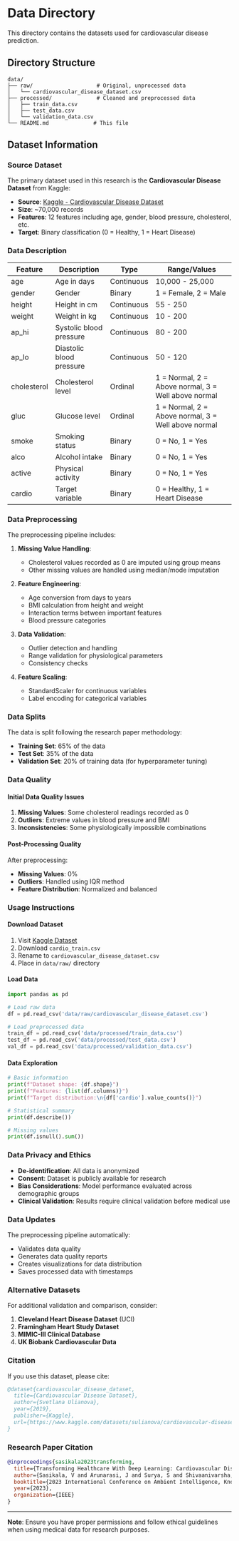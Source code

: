 # Data Directory

This directory contains the datasets used for cardiovascular disease prediction.

## Directory Structure

```
data/
├── raw/                    # Original, unprocessed data
│   └── cardiovascular_disease_dataset.csv
├── processed/              # Cleaned and preprocessed data
│   ├── train_data.csv
│   ├── test_data.csv
│   └── validation_data.csv
└── README.md              # This file
```

## Dataset Information

### Source Dataset

The primary dataset used in this research is the **Cardiovascular Disease Dataset** from Kaggle:

- **Source**: [Kaggle - Cardiovascular Disease Dataset](https://www.kaggle.com/datasets/sulianova/cardiovascular-disease-dataset)
- **Size**: ~70,000 records
- **Features**: 12 features including age, gender, blood pressure, cholesterol, etc.
- **Target**: Binary classification (0 = Healthy, 1 = Heart Disease)

### Data Description

| Feature | Description | Type | Range/Values |
|---------|-------------|------|--------------|
| age | Age in days | Continuous | 10,000 - 25,000 |
| gender | Gender | Binary | 1 = Female, 2 = Male |
| height | Height in cm | Continuous | 55 - 250 |
| weight | Weight in kg | Continuous | 10 - 200 |
| ap_hi | Systolic blood pressure | Continuous | 80 - 200 |
| ap_lo | Diastolic blood pressure | Continuous | 50 - 120 |
| cholesterol | Cholesterol level | Ordinal | 1 = Normal, 2 = Above normal, 3 = Well above normal |
| gluc | Glucose level | Ordinal | 1 = Normal, 2 = Above normal, 3 = Well above normal |
| smoke | Smoking status | Binary | 0 = No, 1 = Yes |
| alco | Alcohol intake | Binary | 0 = No, 1 = Yes |
| active | Physical activity | Binary | 0 = No, 1 = Yes |
| cardio | Target variable | Binary | 0 = Healthy, 1 = Heart Disease |

### Data Preprocessing

The preprocessing pipeline includes:

1. **Missing Value Handling**:
   - Cholesterol values recorded as 0 are imputed using group means
   - Other missing values are handled using median/mode imputation

2. **Feature Engineering**:
   - Age conversion from days to years
   - BMI calculation from height and weight
   - Interaction terms between important features
   - Blood pressure categories

3. **Data Validation**:
   - Outlier detection and handling
   - Range validation for physiological parameters
   - Consistency checks

4. **Feature Scaling**:
   - StandardScaler for continuous variables
   - Label encoding for categorical variables

### Data Splits

The data is split following the research paper methodology:

- **Training Set**: 65% of the data
- **Test Set**: 35% of the data
- **Validation Set**: 20% of training data (for hyperparameter tuning)

### Data Quality

#### Initial Data Quality Issues

1. **Missing Values**: Some cholesterol readings recorded as 0
2. **Outliers**: Extreme values in blood pressure and BMI
3. **Inconsistencies**: Some physiologically impossible combinations

#### Post-Processing Quality

After preprocessing:
- **Missing Values**: 0%
- **Outliers**: Handled using IQR method
- **Feature Distribution**: Normalized and balanced

### Usage Instructions

#### Download Dataset

1. Visit [Kaggle Dataset](https://www.kaggle.com/datasets/sulianova/cardiovascular-disease-dataset)
2. Download `cardio_train.csv`
3. Rename to `cardiovascular_disease_dataset.csv`
4. Place in `data/raw/` directory

#### Load Data

```python
import pandas as pd

# Load raw data
df = pd.read_csv('data/raw/cardiovascular_disease_dataset.csv')

# Load preprocessed data
train_df = pd.read_csv('data/processed/train_data.csv')
test_df = pd.read_csv('data/processed/test_data.csv')
val_df = pd.read_csv('data/processed/validation_data.csv')
```

#### Data Exploration

```python
# Basic information
print(f"Dataset shape: {df.shape}")
print(f"Features: {list(df.columns)}")
print(f"Target distribution:\n{df['cardio'].value_counts()}")

# Statistical summary
print(df.describe())

# Missing values
print(df.isnull().sum())
```

### Data Privacy and Ethics

- **De-identification**: All data is anonymized
- **Consent**: Dataset is publicly available for research
- **Bias Considerations**: Model performance evaluated across demographic groups
- **Clinical Validation**: Results require clinical validation before medical use

### Data Updates

The preprocessing pipeline automatically:
- Validates data quality
- Generates data quality reports
- Creates visualizations for data distribution
- Saves processed data with timestamps

### Alternative Datasets

For additional validation and comparison, consider:

1. **Cleveland Heart Disease Dataset** (UCI)
2. **Framingham Heart Study Dataset**
3. **MIMIC-III Clinical Database**
4. **UK Biobank Cardiovascular Data**

### Citation

If you use this dataset, please cite:

```bibtex
@dataset{cardiovascular_disease_dataset,
  title={Cardiovascular Disease Dataset},
  author={Svetlana Ulianova},
  year={2019},
  publisher={Kaggle},
  url={https://www.kaggle.com/datasets/sulianova/cardiovascular-disease-dataset}
}
```

### Research Paper Citation

```bibtex
@inproceedings{sasikala2023transforming,
  title={Transforming Healthcare With Deep Learning: Cardiovascular Disease Prediction},
  author={Sasikala, V and Arunarasi, J and Surya, S and Shivaanivarsha, N and Raghavendra, Guru and Gnanasudharsan, A},
  booktitle={2023 International Conference on Ambient Intelligence, Knowledge Informatics and Industrial Electronics (AIKIIE)},
  year={2023},
  organization={IEEE}
}
```

---

**Note**: Ensure you have proper permissions and follow ethical guidelines when using medical data for research purposes.
